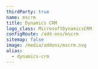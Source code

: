 ```yaml
---
thirdParty: true
name: mscrm
title: Dynamics CRM
logo_class: MicrosoftDynamicsCRM
configRoute: /add-ons/mscrm
sitemap: false
image: /media/addons/mscrm.svg
alias:
  - dynamics-crm
---
```

